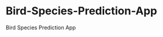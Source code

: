    # Bird-Species-Prediction-App
Bird Species Prediction App
     
          
         
                       
                           
                        
             
                                  
                                             
                                     
                                                                                              
                                        
                                                                             
                                            
                                                           
                      
                   
